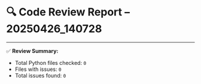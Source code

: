 # 🔍 Code Review Report – 20250426_140728

---

✅ **Review Summary:**
- Total Python files checked: `0`
- Files with issues: `0`
- Total issues found: `0`
